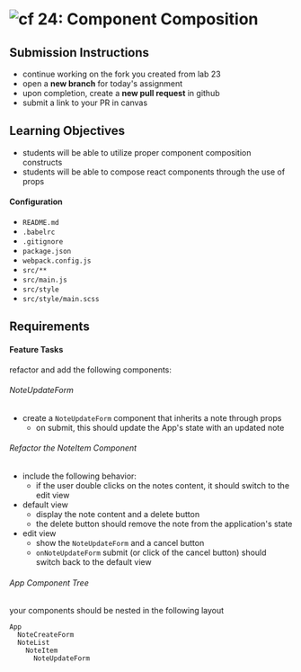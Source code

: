 ![cf](https://i.imgur.com/7v5ASc8.png) 24: Component Composition
======

## Submission Instructions
* continue working on the fork you created from lab 23
* open a **new branch** for today's assignment
* upon completion, create a **new pull request** in github
* submit a link to your PR in canvas

## Learning Objectives
* students will be able to utilize proper component composition constructs
* students will be able to compose react components through the use of props

#### Configuration  
* `README.md`
* `.babelrc`
* `.gitignore`
* `package.json`
* `webpack.config.js`
* `src/**`
* `src/main.js`
* `src/style`
* `src/style/main.scss`

## Requirements  
#### Feature Tasks
refactor and add the following components:

###### NoteUpdateForm
* create a `NoteUpdateForm` component that inherits a note through props
  * on submit, this should update the App's state with an updated note

###### Refactor the NoteItem Component
* include the following behavior:
  * if the user double clicks on the notes content, it should switch to the edit view  
* default view
  * display the note content and a delete button
  * the delete button should remove the note from the application's state
* edit view
  * show the `NoteUpdateForm` and a cancel button
  * `onNoteUpdateForm` submit (or click of the cancel button) should switch back to the default view

###### App Component Tree
your components should be nested in the following layout  
```
App
  NoteCreateForm
  NoteList
    NoteItem
      NoteUpdateForm
```
